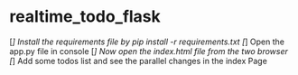 # realtime_todo_flask
[*] Install the requirements file by pip install -r requirements.txt
[*] Open the app.py file in console
[*] Now open the index.html file from the two browser 
[*] Add some todos list and see the parallel changes in the index Page
